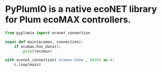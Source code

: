 # PyPlumIO is a native ecoNET library for Plum ecoMAX controllers.

```python
from pyplumio import econet_connection

async def main(ecomax, connection):
    if ecomax.has_data():
        print(ecomax)

with econet_connection('ecomax.home', 8899) as c:
    c.loop(main)
```
